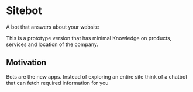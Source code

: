 # Sitebot

A bot that answers about your website

This is a prototype version that has minimal Knowledge on products, services and location of the company.

## Motivation

Bots are the new apps. Instead of exploring an entire site think of a chatbot that can fetch required information for you


